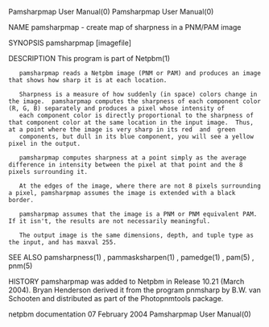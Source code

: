 Pamsharpmap User Manual(0)                                                                                                                                                         Pamsharpmap User Manual(0)



NAME
       pamsharpmap - create map of sharpness in a PNM/PAM image


SYNOPSIS
       pamsharpmap [imagefile]


DESCRIPTION
       This program is part of Netpbm(1)

       pamsharpmap reads a Netpbm image (PNM or PAM) and produces an image that shows how sharp it is at each location.

       Sharpness is a measure of how suddenly (in space) colors change in the image.  pamsharpmap computes the sharpness of each component color (R, G, B) separately and produces a pixel whose intensity of
       each component color is directly proportional to the sharpness of that component color at the same location in the input image.  Thus, at a point where the image is very sharp in its red  and  green
       components, but dull in its blue component, you will see a yellow pixel in the output.

       pamsharpmap computes sharpness at a point simply as the average difference in intensity between the pixel at that point and the 8 pixels surrounding it.

       At the edges of the image, where there are not 8 pixels surrounding a pixel, pamsharpmap assumes the image is extended with a black border.

       pamsharpmap assumes that the image is a PNM or PNM equivalent PAM.  If it isn't, the results are not necessarily meaningful.

       The output image is the same dimensions, depth, and tuple type as the input, and has maxval 255.


SEE ALSO
       pamsharpness(1) , pammasksharpen(1) , pamedge(1) , pam(5) , pnm(5)



HISTORY
       pamsharpmap was added to Netpbm in Release 10.21 (March 2004).  Bryan Henderson derived it from the program pnmsharp by B.W. van Schooten and distributed as part of the Photopnmtools package.



netpbm documentation                                                                           07 February 2004                                                                    Pamsharpmap User Manual(0)
